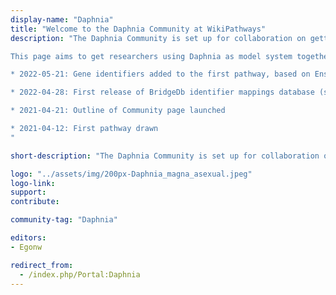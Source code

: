 ```yaml
---
display-name: "Daphnia"
title: "Welcome to the Daphnia Community at WikiPathways"
description: "The Daphnia Community is set up for collaboration on getting knowledge together about the biological processes in the [Daphnia magna](https://en.wikipedia.org/wiki/Daphnia_magna) species. Browse, draw, analyze, download, publish and share Daphnia pathways of your interest.

This page aims to get researchers using Daphnia as model system together and develop a biological pathway knowledge base to support understanding experimental data, particular (multi)omics data.

* 2022-05-21: Gene identifiers added to the first pathway, based on Ensembl gene name matches

* 2022-04-28: First release of BridgeDb identifier mappings database (see [https://zenodo.org/record/6500401](https://zenodo.org/record/6500401))

* 2021-04-21: Outline of Community page launched

* 2021-04-12: First pathway drawn
"

short-description: "The Daphnia Community is set up for collaboration on getting knowledge together about the biological processes in the Daphnia magna species."

logo: "../assets/img/200px-Daphnia_magna_asexual.jpeg"
logo-link: 
support: 
contribute:

community-tag: "Daphnia"

editors:
- Egonw

redirect_from:
  - /index.php/Portal:Daphnia 
---
```

